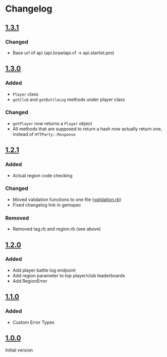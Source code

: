 # Changelog
## [1.3.1]
### Changed
- Base url of api (api.brawlapi.cf -> api.starlist.pro)

## [1.3.0]
### Added
- `Player` class
- `getClub` and `getBattleLog` methods under player class

### Changed
- `getPlayer` now returns a `Player` object
- All methods that are supposed to return a hash now actually return one, instead of `HTTParty::Response`

## [1.2.1]
### Added
- Actual region code checking

### Changed
- Moved validation functions to one file ([validation.rb](../master/lib/brawlstars/tag.rb))
- Fixed changelog link in gemspec

### Removed
- Removed tag.rb and region.rb (see above)

## [1.2.0]
### Added
- Add player battle log endpoint
- Add region parameter to top player/club leaderboards
- Add RegionError

## [1.1.0]
### Added
- Custom Error Types

## [1.0.0]
Initial version

[1.3.1]: https://github.com/Karthik99999/brawlstarsrb/tree/v1.3.1
[1.3.0]: https://github.com/Karthik99999/brawlstarsrb/tree/v1.3.0
[1.2.1]: https://github.com/Karthik99999/brawlstarsrb/tree/v1.2.1
[1.2.0]: https://github.com/Karthik99999/brawlstarsrb/tree/v1.2.0
[1.1.0]: https://github.com/Karthik99999/brawlstarsrb/tree/v1.1.0
[1.0.0]: https://github.com/Karthik99999/brawlstarsrb/tree/v1.0.0
